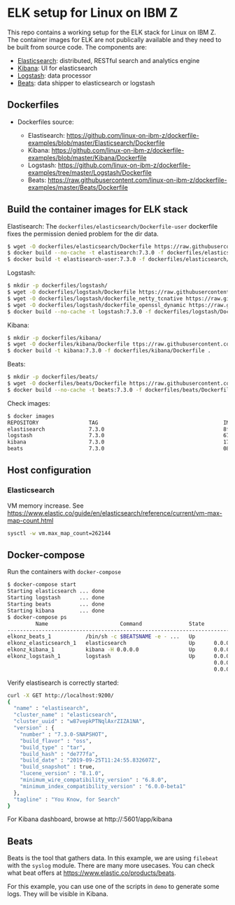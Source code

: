 # ELK setup for Linux on IBM Z
This repo contains a working setup for the ELK stack for Linux on IBM Z. The container images for ELK are not publically available and they need to be built from source code. The components are:
   - [Elasticsearch](https://www.elastic.co/products/elasticsearch): distributed, RESTful search and analytics engine 
   - [Kibana](https://www.elastic.co/products/kibana): UI for elasticsearch
   - [Logstash](https://www.elastic.co/products/logstash): data processor
   - [Beats](https://www.elastic.co/products/beats): data shipper to elasticsearch or logstash
   
## Dockerfiles
- Dockerfiles source:

   - Elastisearch: https://github.com/linux-on-ibm-z/dockerfile-examples/blob/master/Elasticsearch/Dockerfile
   - Kibana: https://github.com/linux-on-ibm-z/dockerfile-examples/blob/master/Kibana/Dockerfile
   - Logstash: https://github.com/linux-on-ibm-z/dockerfile-examples/tree/master/Logstash/Dockerfile
   - Beats: https://raw.githubusercontent.com/linux-on-ibm-z/dockerfile-examples/master/Beats/Dockerfile

## Build the container images for ELK stack

Elastisearch:
The `dockerfiles/elasticsearch/Dockerfile-user` dockerfile fixes the permission denied problem for the dir data.
```sh
$ wget -O dockerfiles/elasticsearch/Dockerfile https://raw.githubusercontent.com/linux-on-ibm-z/dockerfile-examples/master/Elasticsearch/Dockerfile
$ docker build --no-cache -t elastisearch:7.3.0 -f dockerfiles/elasticsearch/Dockerfile .
$ docker build -t elastisearch-user:7.3.0 -f dockerfiles/elasticsearch/Dockerfile-user .
```

Logstash:
```sh
$ mkdir -p dockerfiles/logstash/
$ wget -O dockerfiles/logstash/Dockerfile https://raw.githubusercontent.com/linux-on-ibm-z/dockerfile-examples/master/Logstash/Dockerfile
$ wget -O dockerfiles/logstash/dockerfile_netty_tcnative https://raw.githubusercontent.com/linux-on-ibm-z/dockerfile-examples/master/Logstash/dockerfile_netty_tcnative
$ wget -O dockerfiles/logstash/dockerfile_openssl_dynamic https://raw.githubusercontent.com/linux-on-ibm-z/dockerfile-examples/master/Logstash/dockerfile_openssl_dynamic
$ docker build --no-cache -t logstash:7.3.0 -f dockerfiles/logstash/Dockerfile .
```

Kibana:
```sh
$ mkdir -p dockerfiles/kibana/
$ wget -O dockerfiles/kibana/Dockerfile ttps://raw.githubusercontent.com/linux-on-ibm-z/dockerfile-examples/master/Kibana/Dockerfile
$ docker build -t kibana:7.3.0 -f dockerfiles/kibana/Dockerfile .
```
Beats:
```sh
$ mkdir -p dockerfiles/beats/
$ wget -O dockerfiles/beats/Dockerfile https://raw.githubusercontent.com/linux-on-ibm-z/dockerfile-examples/master/Beats/Dockerfile
$ docker build --no-cache -t beats:7.3.0 -f dockerfiles/beats/Dockerfile .
```

Check images:
```sh
$ docker images
REPOSITORY                TAG                                        IMAGE ID            CREATED             SIZE
elastisearch              7.3.0                                      8fa079cb4f10        41 minutes ago      1.02GB
logstash                  7.3.0                                      679cbd6747e1        4 hours ago         633MB
kibana                    7.3.0                                      171eb463de5c        8 hours ago         7.45GB
beats                     7.3.0                                      08d107976951        3 days ago          1.43GB
```

## Host configuration

### Elasticsearch
VM memory increase. See https://www.elastic.co/guide/en/elasticsearch/reference/current/vm-max-map-count.html
```sh
sysctl -w vm.max_map_count=262144
```

## Docker-compose
Run the containers with `docker-compose`
```sh
$ docker-compose start
Starting elasticsearch ... done
Starting logstash      ... done
Starting beats         ... done
Starting kibana        ... done
$ docker-compose ps   
         Name                       Command               State                            Ports                          
--------------------------------------------------------------------------------------------------------------------------
elkonz_beats_1           /bin/sh -c $BEATSNAME -e - ...   Up                                                              
elkonz_elasticsearch_1   elasticsearch                    Up      0.0.0.0:9200->9200/tcp, 0.0.0.0:9300->9300/tcp          
elkonz_kibana_1          kibana -H 0.0.0.0                Up      0.0.0.0:5601->5601/tcp                                  
elkonz_logstash_1        logstash                         Up      0.0.0.0:5000->5000/tcp, 5043/tcp,                       
                                                                  0.0.0.0:5044->5044/tcp, 514/tcp, 9292/tcp,              
                                                                  0.0.0.0:9600->9600/tcp
```
Verify elastisearch is correctly started:
```sh
curl -X GET http://localhost:9200/
{
  "name" : "elastisearch",
  "cluster_name" : "elasticsearch",
  "cluster_uuid" : "w87vepkPTNqlAxrZIZA1NA",
  "version" : {
    "number" : "7.3.0-SNAPSHOT",
    "build_flavor" : "oss",
    "build_type" : "tar",
    "build_hash" : "de777fa",
    "build_date" : "2019-09-25T11:24:55.832607Z",
    "build_snapshot" : true,
    "lucene_version" : "8.1.0",
    "minimum_wire_compatibility_version" : "6.8.0",
    "minimum_index_compatibility_version" : "6.0.0-beta1"
  },
  "tagline" : "You Know, for Search"
}
```
For Kibana dashboard, browse at http://<host>:5601/app/kibana

## Beats

Beats is the tool that gathers data. In this example, we are using `filebeat` with the `syslog` module. There are many more usecases. You can check what beat offers at https://www.elastic.co/products/beats.

For this example, you can use one of the scripts in `demo` to generate some logs. They will be visible in Kibana. 

